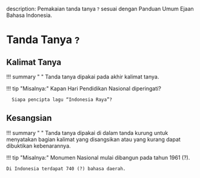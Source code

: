 description: Pemakaian tanda tanya <small><span class="penanda">?</span></small> sesuai dengan Panduan Umum Ejaan Bahasa Indonesia.

# Tanda Tanya <small><span class="penanda">?</span></small>

## Kalimat Tanya

!!! summary " "
    Tanda tanya dipakai pada akhir kalimat tanya.

!!! tip "Misalnya:"
      Kapan Hari Pendidikan Nasional diperingati?

      Siapa pencipta lagu “Indonesia Raya”?

## Kesangsian

!!! summary " "
    Tanda tanya dipakai di dalam tanda kurung untuk menyatakan bagian kalimat yang disangsikan atau yang kurang dapat dibuktikan kebenarannya.

!!! tip "Misalnya:"
    Monumen Nasional mulai dibangun pada tahun 1961 (?).

    Di Indonesia terdapat 740 (?) bahasa daerah.


